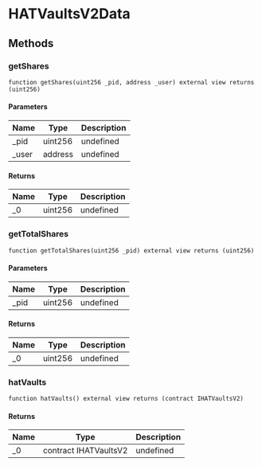 # HATVaultsV2Data









## Methods

### getShares

```solidity
function getShares(uint256 _pid, address _user) external view returns (uint256)
```





#### Parameters

| Name | Type | Description |
|---|---|---|
| _pid | uint256 | undefined |
| _user | address | undefined |

#### Returns

| Name | Type | Description |
|---|---|---|
| _0 | uint256 | undefined |

### getTotalShares

```solidity
function getTotalShares(uint256 _pid) external view returns (uint256)
```





#### Parameters

| Name | Type | Description |
|---|---|---|
| _pid | uint256 | undefined |

#### Returns

| Name | Type | Description |
|---|---|---|
| _0 | uint256 | undefined |

### hatVaults

```solidity
function hatVaults() external view returns (contract IHATVaultsV2)
```






#### Returns

| Name | Type | Description |
|---|---|---|
| _0 | contract IHATVaultsV2 | undefined |




